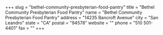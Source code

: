 +++
slug = "bethel-community-presbyterian-food-pantry"
title = "Bethel Community Presbyterian Food Pantry"
name = "Bethel Community Presbyterian Food Pantry"
address = "14235 Bancroft Avenue"
city = "San Leandro"
state = "CA"
postal = "94578"
website = ""
phone = "510 501-4401"
fax = ""
+++
